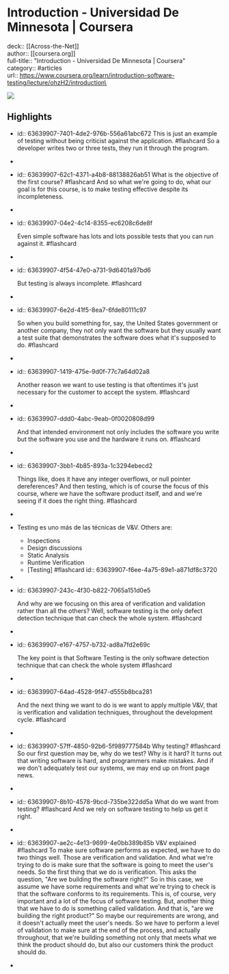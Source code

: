# Introduction - Universidad De Minnesota | Coursera

deck:: [[Across-the-Net]]\
author:: [[coursera.org]]\
full-title:: "Introduction - Universidad De Minnesota | Coursera"\
category:: #articles\
url:: https://www.coursera.org/learn/introduction-software-testing/lecture/ohzH2/introduction\

![](https://readwise-assets.s3.amazonaws.com/static/images/article1.be68295a7e40.png)
## Highlights
- id:: 63639907-7401-4de2-976b-556a61abc672
   This is just an example of testing without being criticist against the application. #flashcard 
    So a developer writes two or three tests, they run it through the program.
-
- id:: 63639907-62c1-4371-a4b8-88138826ab51
   What is the objective of the first course? #flashcard 
    And so what we're going to do, what our goal is for this course, is to make testing effective despite its incompleteness.
-
- id:: 63639907-04e2-4c14-8355-ec6208c6de8f
  
  Even simple software has lots and lots possible tests that you can run against it. #flashcard
-
- id:: 63639907-4f54-47e0-a731-9d6401a97bd6
  
  But testing is always incomplete. #flashcard
-
- id:: 63639907-6e2d-41f5-8ea7-6fde80111c97
  
  So when you build something for, say, the United States government or another company, they not only want the software but they usually want a test suite that demonstrates the software does what it's supposed to do. #flashcard
-
- id:: 63639907-1419-475e-9d0f-77c7a64d02a8
  
  Another reason we want to use testing is that oftentimes it's just necessary for the customer to accept the system. #flashcard
-
- id:: 63639907-ddd0-4abc-9eab-0f0020808d99
  
  And that intended environment not only includes the software you write but the software you use and the hardware it runs on. #flashcard
-
- id:: 63639907-3bb1-4b85-893a-1c3294ebecd2
  
  Things like, does it have any integer overflows, or null pointer dereferences? And then testing, which is of course the focus of this course, where we have the software product itself, and and we're seeing if it does the right thing. #flashcard
-
- Testing es uno más de las técnicas de V&V. Others are:
	- Inspections
	- Design discussions
	- Static Analysis
	- Runtime Verification
	- [Testing] #flashcard 
	  id:: 63639907-f6ee-4a75-89e1-a871df8c3720
-
- id:: 63639907-243c-4f30-b822-7065a151d0e5
  
  And why are we focusing on this area of verification and validation rather than all the others? Well, software testing is the only defect detection technique that can check the whole system. #flashcard
-
- id:: 63639907-e167-4757-b732-ad8a7fd2e69c
  
  The key point is that Software Testing is the only software detection technique that can check the whole system #flashcard
-
- id:: 63639907-64ad-4528-9f47-d555b8bca281
  
  And the next thing we want to do is we want to apply multiple V&V, that is verification and validation techniques, throughout the development cycle. #flashcard
-
- id:: 63639907-57ff-4850-92b6-5f989777584b
   Why testing? #flashcard 
    So our first question may be, why do we test? Why is it hard? It turns out that writing software is hard, and programmers make mistakes. And if we don't adequately test our systems, we may end up on front page news.
-
- id:: 63639907-8b10-4578-9bcd-735be322dd5a
   What do we want from testing? #flashcard 
    And we rely on software testing to help us get it right.
-
- id:: 63639907-ae2c-4e13-9699-4e0bb389b85b
   V&V explained #flashcard 
    To make sure software performs as expected, we have to do two things well. Those are verification and validation. And what we're trying to do is make sure that the software is going to meet the user's needs. So the first thing that we do is verification. This asks the question, "Are we building the software right?" So in this case, we assume we have some requirements and what we're trying to check is that the software conforms to its requirements. This is, of course, very important and a lot of the focus of software testing. But, another thing that we have to do is something called validation. And that is, "are we building the right product?" So maybe our requirements are wrong, and it doesn't actually meet the user's needs. So we have to perform a level of validation to make sure at the end of the process, and actually throughout, that we're building something not only that meets what we think the product should do, but also our customers think the product should do.
-